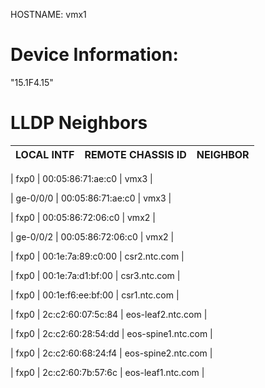 
HOSTNAME: vmx1

Device Information:
==================

"15.1F4.15"


LLDP Neighbors
==================


| LOCAL INTF | REMOTE CHASSIS ID | NEIGHBOR |
| ---------- |-------------------| ---------|

| fxp0 | 00:05:86:71:ae:c0 | vmx3 |

| ge-0/0/0 | 00:05:86:71:ae:c0 | vmx3 |

| fxp0 | 00:05:86:72:06:c0 | vmx2 |

| ge-0/0/2 | 00:05:86:72:06:c0 | vmx2 |

| fxp0 | 00:1e:7a:89:c0:00 | csr2.ntc.com |

| fxp0 | 00:1e:7a:d1:bf:00 | csr3.ntc.com |

| fxp0 | 00:1e:f6:ee:bf:00 | csr1.ntc.com |

| fxp0 | 2c:c2:60:07:5c:84 | eos-leaf2.ntc.com |

| fxp0 | 2c:c2:60:28:54:dd | eos-spine1.ntc.com |

| fxp0 | 2c:c2:60:68:24:f4 | eos-spine2.ntc.com |

| fxp0 | 2c:c2:60:7b:57:6c | eos-leaf1.ntc.com |

